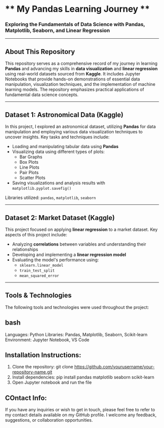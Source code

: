 # ** My Pandas Learning Journey ** 
### Exploring the Fundamentals of Data Science with Pandas, Matplotlib, Seaborn, and Linear Regression

---

## About This Repository

This repository serves as a comprehensive record of my journey in learning **Pandas** and advancing my skills in **data visualization** and **linear regression** using real-world datasets sourced from **Kaggle**. It includes Jupyter Notebooks that provide hands-on demonstrations of essential data manipulation, visualization techniques, and the implementation of machine learning models. The repository emphasizes practical applications of fundamental data science concepts.

---

## Dataset 1: Astronomical Data (Kaggle)

In this project, I explored an astronomical dataset, utilizing **Pandas** for data manipulation and employing various data visualization techniques to uncover insights. Key tasks and techniques include:

- Loading and manipulating tabular data using **Pandas**
- Visualizing data using different types of plots:
  - Bar Graphs
  - Box Plots
  - Line Plots
  - Pair Plots
  - Scatter Plots
- Saving visualizations and analysis results with `matplotlib.pyplot.savefig()`

Libraries utilized: `pandas`, `matplotlib`, `seaborn`

---

## Dataset 2: Market Dataset (Kaggle)

This project focused on applying **linear regression** to a market dataset. Key aspects of this project include:

- Analyzing **correlations** between variables and understanding their relationships
- Developing and implementing a **linear regression model**
- Evaluating the model's performance using:
  - `sklearn.linear_model`
  - `train_test_split`
  - `mean_squared_error`

---

## Tools & Technologies

The following tools and technologies were used throughout the project:

## bash
Languages: Python
Libraries: Pandas, Matplotlib, Seaborn, Scikit-learn
Environment: Jupyter Notebook, VS Code

## Installation Instructions:
1. Clone the repository: git clone https://github.com/yourusername/your-repository-name.git
2. Install dependencies: pip install pandas matplotlib seaborn scikit-learn
3. Open Jupyter notebook and run the file

## COntact Info:

If you have any inquiries or wish to get in touch, please feel free to refer to my contact details available on my GitHub profile. I welcome any feedback, suggestions, or collaboration opportunities.

